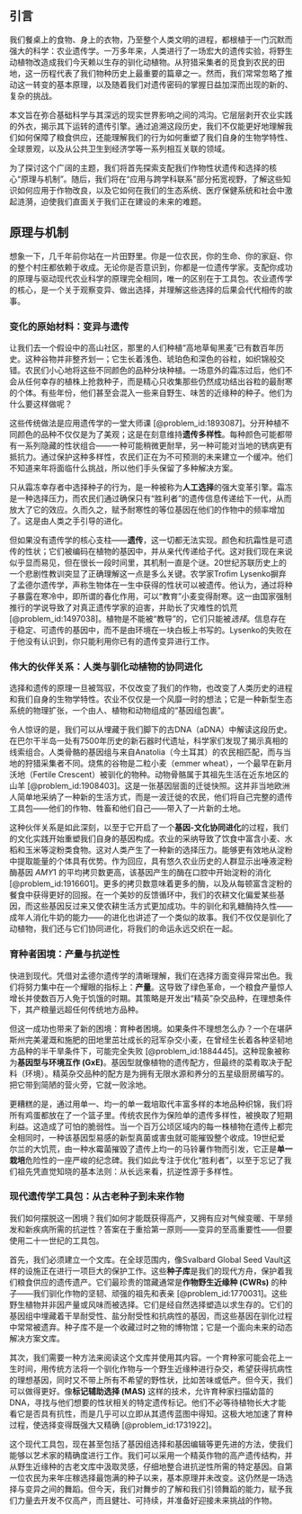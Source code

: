 ## 引言
我们餐桌上的食物、身上的衣物，乃至整个人类文明的进程，都根植于一门沉默而强大的科学：农业遗传学。一万多年来，人类进行了一场宏大的遗传实验，将野生动植物改造成我们今天赖以生存的驯化动植物。从狩猎采集者的觅食到农民的田地，这一历程代表了我们物种历史上最重要的篇章之一。然而，我们常常忽略了推动这一转变的基本原理，以及随着我们对遗传密码的掌握日益加深而出现的新的、复杂的挑战。

本文旨在弥合基础科学与其深远的现实世界影响之间的鸿沟。它层层剥开农业实践的外衣，揭示其下运转的遗传引擎。通过追溯这段历史，我们不仅能更好地理解我们如何保障了粮食供应，还能理解我们的行为如何重塑了我们自身的生物学特性、全球景观，以及从公共卫生到经济学等一系列相互关联的领域。

为了探讨这个广阔的主题，我们将首先探索支配我们作物性状遗传和选择的核心“原理与机制”。随后，我们将在“应用与跨学科联系”部分拓宽视野，了解这些知识如何应用于作物改良，以及它如何在我们的生态系统、医疗保健系统和社会中激起涟漪，迫使我们直面关于我们正在建设的未来的难题。

## 原理与机制

想象一下，几千年前你站在一片田野里。你是一位农民，你的生命、你的家庭、你的整个村庄都依赖于收成。无论你是否意识到，你都是一位遗传学家。支配你成功的原理与驱动现代农业科学的原理完全相同，唯一的区别在于工具包。农业遗传学的核心，是一个关于观察变异、做出选择，并理解这些选择的后果会代代相传的故事。

### 变化的原始材料：变异与遗传

让我们去一个假设中的高山社区，那里的人们种植“高地草甸黑麦”已有数百年历史。这种谷物并非整齐划一；它生长着浅色、琥珀色和深色的谷粒，如织锦般交错。农民们小心地将这些不同颜色的品种分块种植。一场意外的霜冻过后，他们不会从任何幸存的植株上抢救种子，而是精心只收集那些仍然成功结出谷粒的最耐寒的个体。有些年份，他们甚至会混入一些来自野生、味苦的近缘种的种子。他们为什么要这样做呢？

这些传统做法是应用遗传学的一堂大师课 [@problem_id:1893087]。分开种植不同颜色的品种不仅仅是为了美观；这是在刻意维持**遗传多样性**。每种颜色可能都带有一系列隐藏的性状组合——一种可能稍微更耐旱，另一种可能对当地的锈病更有抵抗力。通过保护这种多样性，农民们正在为不可预测的未来建立一个缓冲。他们不知道来年将面临什么挑战，所以他们手头保留了多种解决方案。

只从霜冻幸存者中选择种子的行为，是一种被称为**人工选择**的强大变革引擎。霜冻是一种选择压力，而农民们通过确保只有“胜利者”的遗传信息传递给下一代，从而放大了它的效应。久而久之，赋予耐寒性的等位基因在他们的作物中的频率增加了。这是由人类之手引导的进化。

但如果没有遗传学的核心支柱——**遗传**，这一切都无法实现。颜色和抗霜性是可遗传的性状；它们被编码在植物的基因中，并从亲代传递给子代。这对我们现在来说似乎显而易见，但在很长一段时间里，其机制一直是个谜。20世纪苏联历史上的一个悲剧性教训突显了正确理解这一点是多么关键。农学家Trofim Lysenko摒弃了孟德尔遗传学，声称生物体在一生中获得的性状可以被遗传。他认为，通过将种子暴露在寒冷中，即所谓的春化作用，可以“教育”小麦变得耐寒。这一由国家强制推行的学说导致了对真正遗传学家的迫害，并助长了灾难性的饥荒 [@problem_id:1497038]。植物是不能被“教导”的，它们只能被*选择*。信息存在于稳定、可遗传的基因中，而不是由环境在一块白板上书写的。Lysenko的失败在于他没有认识到，你只能利用你已有的遗传变异进行工作。

### 伟大的伙伴关系：人类与驯化动植物的协同进化

选择和遗传的原理一旦被驾驭，不仅改变了我们的作物，也改变了人类历史的进程和我们自身的生物学特性。农业不仅仅是一个风靡一时的想法；它是一种新型生态系统的物理扩张，一个由人、植物和动物组成的“基因组包裹”。

令人惊讶的是，我们可以从埋藏于我们脚下的古DNA（aDNA）中解读这段历史。在巴尔干半岛一处有7500年历史的新石器时代遗址，科学家们发现了揭示真相的线索组合。人类骨骼的基因组与来自Anatolia（今土耳其）的农民相匹配，而与当地的狩猎采集者不同。烧焦的谷物是二粒小麦（emmer wheat），一个最早在新月沃地（Fertile Crescent）被驯化的物种。动物骨骼属于其祖先生活在近东地区的山羊 [@problem_id:1908403]。这是一张基因层面的迁徙快照。这并非当地欧洲人简单地采纳了一种新的生活方式，而是一波迁徙的农民，他们将自己完整的遗传工具包——他们的作物、牲畜和他们自己——带入了一片新的土地。

这种伙伴关系是如此深刻，以至于它开启了一个**基因-文化协同进化**的过程，我们的文化实践开始重塑我们自身的基因构成。农业的采纳导致了饮食中富含小麦、水稻和玉米等淀粉类食物。这对人类产生了一种新的选择压力。能够更有效地从淀粉中提取能量的个体具有优势。作为回应，具有悠久农业历史的人群显示出唾液淀粉酶基因 $AMY1$ 的平均拷贝数更高，该基因产生的酶在口腔中开始淀粉的消化 [@problem_id:1916601]。更多的拷贝数意味着更多的酶，以及从每顿富含淀粉的餐食中获得更好的回报。在一个美妙的反馈循环中，我们的农耕文化偏爱某些基因，而这些基因反过来又使农耕生活方式更加成功。牛的驯化和乳糖酶持久性——成年人消化牛奶的能力——的进化也讲述了一个类似的故事。我们不仅仅是驯化了动植物，我们还与它们协同进化，将我们的命运永远交织在一起。

### 育种者困境：产量与抗逆性

快进到现代。凭借对孟德尔遗传学的清晰理解，我们在选择方面变得异常出色。我们将努力集中在一个耀眼的指标上：**产量**。这导致了绿色革命，一个粮食产量惊人增长并使数百万人免于饥饿的时期。其策略是开发出“精英”杂交品种，在理想条件下，其产粮量远超任何传统地方品种。

但这一成功也带来了新的困境：育种者困境。如果条件不理想怎么办？一个在堪萨斯州完美灌溉和施肥的田地里茁壮成长的冠军杂交小麦，在曾经生长着各种坚韧地方品种的半干旱条件下，可能完全失败 [@problem_id:1884445]。这种现象被称为**基因型与环境互作 (GxE)**。基因型就像植物的遗传配方，但最终的菜肴取决于配料（环境）。精英杂交品种的配方是为拥有无限水源和养分的五星级厨房编写的。把它带到简陋的营火旁，它就一败涂地。

更糟糕的是，通过用单一、均一的单一栽培取代丰富多样的本地品种织锦，我们将所有鸡蛋都放在了一个篮子里。传统农民作为保险单的遗传多样性，被换取了短期利益。这造成了可怕的脆弱性。当一个百万公顷区域内的每一株植物在遗传上都完全相同时，一种该基因型易感的新型真菌或害虫就可能摧毁整个收成。19世纪爱尔兰的大饥荒，由一种水霉菌摧毁了遗传上均一的马铃薯作物而引发，它正是**单一栽培**危险性的一座严峻的纪念碑。我们如此专注于优化“胜利者”，以至于忘记了我们祖先凭直觉知晓的基本法则：从长远来看，抗逆性源于多样性。

### 现代遗传学工具包：从古老种子到未来作物

我们如何摆脱这一困境？我们如何才能既获得高产，又拥有应对气候变暖、干旱频发和新疾病所需的抗逆性？答案在于重拾第一原则——变异的至高重要性——但要使用二十一世纪的工具包。

首先，我们必须建立一个文库。在全球范围内，像Svalbard Global Seed Vault这样的设施正在进行一项巨大的保护工作。这些**种子库**是我们的现代方舟，保护着我们粮食供应的遗传遗产。它们最珍贵的馆藏通常是**作物野生近缘种 (CWRs)** 的种子——我们驯化作物的坚韧、顽强的祖先和表亲 [@problem_id:1770031]。这些野生植物并非因产量或风味而被选择。它们是经自然选择塑造以求生存的。它们的基因组中埋藏着干旱耐受性、盐分耐受性和抗病性的基因，而这些基因在驯化过程中常常被遗弃。种子库不是一个收藏过时之物的博物馆；它是一个面向未来的动态解决方案文库。

其次，我们需要一种方法来阅读这个文库并使用其内容。一个育种家可能会花上一生时间，用传统方法将一个驯化作物与一个野生近缘种进行杂交，希望获得抗病性的理想基因，同时又不带上所有不希望的野性状，比如苦味或低产。但今天，我们可以做得更好。像**标记辅助选择 (MAS)** 这样的技术，允许育种家扫描幼苗的DNA，寻找与他们想要的性状相关的特定遗传标记。他们不必等待植物长大才能看它是否具有抗性，而是几乎可以立即从其遗传蓝图中得知。这极大地加速了育种过程，使选择变得既强大又精确 [@problem_id:1731922]。

这个现代工具包，现在甚至包括了基因组选择和基因编辑等更先进的方法，使我们能够以艺术家的精确度进行工作。我们可以采用一个精英作物的高产遗传结构，并从野生近缘种的古老文库中汲取灵感，仔细地整合进抗逆性所需的特定基因。自第一位农民为来年庄稼选择最饱满的种子以来，基本原理并未改变。这仍然是一场选择与变异之间的舞蹈。但今天，我们对舞步的了解和我们引领舞蹈的能力，赋予我们力量去开发不仅高产，而且健壮、可持续，并准备好迎接未来挑战的作物。

